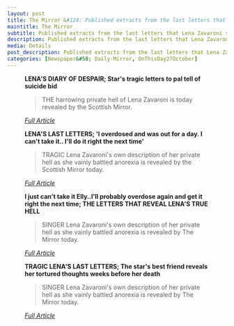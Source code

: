 ```yaml
---
layout: post
title: The Mirror &#124; Published extracts from the last letters that Lena Zavaroni sent to her best friend Elly Dalziel &#124; 27 October 1999
maintitle: The Mirror
subtitle: Published extracts from the last letters that Lena Zavaroni sent to her best friend Elly Dalziel
description: Published extracts from the last letters that Lena Zavaroni sent to her best friend Elly Dalziel.
media: Details
post_description: Published extracts from the last letters that Lena Zavaroni sent to her best friend Elly Dalziel.
categories: [Newspaper&#58; Daily-Mirror, OnThisDay27October]
---
```


<figure class="fig3">
<p><strong>LENA'S DIARY OF DESPAIR; Star's tragic letters to pal tell of suicide bid</strong></p>
<blockquote>THE harrowing private hell of Lena Zavaroni is today revealed by the Scottish Mirror.</blockquote>
<cite><a class="external-link" href="https://www.thefreelibrary.com/LENA%27S+DIARY+OF+DESPAIR%3b+Star%27s+tragic+letters+to+pal+tell+of+suicide...-a060411032">Full Article</a></cite>
</figure>

<figure class="fig3">
<p><strong>LENA'S LAST LETTERS; 'I overdosed and was out for a day. I can't take it.. I'll do it right the next time'</strong></p>
<blockquote>TRAGIC Lena Zavaroni's own description of her private hell as she vainly battled anorexia is revealed by the Scottish Mirror today.</blockquote>
<cite><a class="external-link" href="https://www.thefreelibrary.com/LENA%27S+LAST+LETTERS%3b+%27I+overdosed+and+was+out+for+a+day.+I+can%27t+take...-a060411000">Full Article</a></cite>
</figure>

<figure class="fig3">
<p><strong>I just can't take it Elly..I'll probably overdose again and get it right the next time; THE LETTERS THAT REVEAL LENA'S TRUE HELL</strong></p>
<blockquote>SINGER Lena Zavaroni's own description of her private hell as she vainly battled anorexia is revealed by The Mirror today.</blockquote>
<cite><a class="external-link" href="https://www.thefreelibrary.com/I+just+can%27t+take+it+Elly..I%27ll+probably+overdose+again+and+get+it...-a060410884">Full Article</a></cite>
</figure>

<figure class="fig3">
<p><strong>TRAGIC LENA'S LAST LETTERS; The star's best friend reveals her tortured thoughts weeks before her death</strong></p>
<blockquote>SINGER Lena Zavaroni's own description of her private hell as she vainly battled anorexia is revealed by The Mirror today.</blockquote>
<cite><a class="external-link" href="https://www.thefreelibrary.com/TRAGIC+LENA%27S+LAST+LETTERS%3b+The+star%27s+best+friend+reveals+her...-a060362664">Full Article</a></cite>
</figure>
